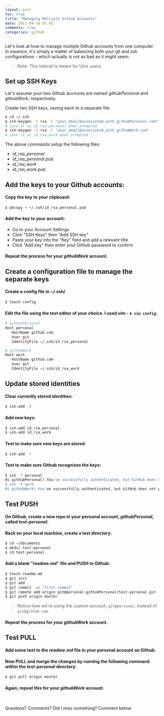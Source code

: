 ```yaml
---
layout: post
toc: true
title: "Managing Multiple Github Accounts"
date: 2013-09-16 07:43
comments: true
categories: github
---
```


Let's look at how to manage multiple Github accounts from one computer. In essence, it's simply a matter of balancing both your git and ssh configurations - which actually is not as bad as it might seem.

> Note: This tutorial is meant for Unix users.


## Set up SSH Keys

Let's assume your two Github accounts are named *githubPersonal* and *githubWork*, respectively.

Create two SSH keys, saving each to a separate file:

```sh
$ cd ~/.ssh
$ ssh-keygen -t rsa -C "your_email@associated_with_githubPersonal.com"
# save it as id_rsa_personal when prompted
$ ssh-keygen -t rsa -C "your_email@associated_with_githubWork.com"
# save it as id_rsa_work when prompted
```

The above commands setup the following files:

- *id_rsa_personal*
- *id_rsa_personal.pub*
- *id_rsa_work*
- *id_rsa_work.pub*

## Add the keys to your Github accounts:

#### Copy the key to your clipboard:

```sh
$ pbcopy < ~/.ssh/id_rsa_personal.pub
```

#### Add the key to your account:
- Go to your Account Settings
- Click "SSH Keys" then "Add SSH key"
- Paste your key into the "Key" field and add a relevant title
- Click "Add key" then enter your Github password to confirm


#### Repeat the process for your *githubWork* account.

## Create a configuration file to manage the separate keys

#### Create a config file in ~/.ssh/

```sh
$ touch config
```

#### Edit the file using the text editor of your choice. I used vim - `$ vim config`:

```sh
# githubPersonal
Host personal
   HostName github.com
   User git
   IdentityFile ~/.ssh/id_rsa_personal

# githubWork
Host work
   HostName github.com
   User git
   IdentityFile ~/.ssh/id_rsa_work
```

## Update stored identities

#### Clear currently stored identities:

```sh
$ ssh-add -D
```

#### Add new keys:

```sh
$ ssh-add id_rsa_personal
$ ssh-add id_rsa_work
```

#### Test to make sure new keys are stored:

```sh
$ ssh-add -l
```

#### Test to make sure Github recognizes the keys:

```sh
$ ssh -T personal
Hi githubPersonal! You've successfully authenticated, but GitHub does not provide shell access.
$ ssh -T work
Hi githubWork! You've successfully authenticated, but GitHub does not provide shell access.
```


## Test PUSH

#### On Github, create a new repo in your personal account, *githubPersonal*, called *test-personal*.

#### Back on your local machine, create a test directory:

```sh
$ cd ~/documents
$ mkdir test-personal
$ cd test-personal
```

#### Add a blank "readme.md" file and PUSH to Github:

```sh
$ touch readme.md
$ git init
$ git add .
$ git commit -am "first commit"
$ git remote add origin git@personal:githubPersonal/test-personal.git
$ git push origin master
```

> Notice how we're using the custom account, `git@personal`, instead of `git@github.com`.

#### Repeat the process for your *githubWork* account.

## Test PULL

#### Add some text to the *readme.md* file in your personal account on Github.

#### Now PULL and merge the changes by running the following command within the *test-personal* directory:

```sh
$ git pull origin master
```

#### Again, repeat this for your *githubWork* account.


<br/>

Questons? Comments? Did I miss something? Comment below.